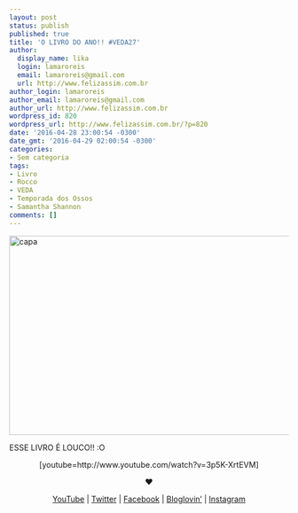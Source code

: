 ```yaml
---
layout: post
status: publish
published: true
title: 'O LIVRO DO ANO!! #VEDA27'
author:
  display_name: lika
  login: lamaroreis
  email: lamaroreis@gmail.com
  url: http://www.felizassim.com.br
author_login: lamaroreis
author_email: lamaroreis@gmail.com
author_url: http://www.felizassim.com.br
wordpress_id: 820
wordpress_url: http://www.felizassim.com.br/?p=820
date: '2016-04-28 23:00:54 -0300'
date_gmt: '2016-04-29 02:00:54 -0300'
categories:
- Sem categoria
tags:
- Livro
- Rocco
- VEDA
- Temporada dos Ossos
- Samantha Shannon
comments: []
---
```

<p><a href="http://www.felizassim.com.br/wp-content/uploads/2016/04/capa27.jpg"><img class="aligncenter size-large wp-image-821" src="http://www.felizassim.com.br/wp-content/uploads/2016/04/capa27-1024x576.jpg" alt="capa" width="640" height="360" /></a></p>
<p style="text-align: left;">ESSE LIVRO &Eacute; LOUCO!! :O</p></p>
<p style="text-align: center;">[youtube=http://www.youtube.com/watch?v=3p5K-XrtEVM]</p></p>
<p style="text-align: center;"><b>&hearts;</b></p></p>
<p style="text-align: center;"><a href="https://www.youtube.com/channel/UCTk3xkOSzWzf8Ba-wJN8jDA">YouTube</a> |&nbsp;<a href="https://twitter.com/pocketlika">Twitter</a>&nbsp;|&nbsp;<a href="http://www.facebook.com/blogfelizassim">Facebook</a>&nbsp;|&nbsp;<a href="https://www.bloglovin.com/blogs/feliz-assim-14224049">Bloglovin&rsquo;</a>&nbsp;|&nbsp;<a href="http://instagram.com/pocketlika">Instagram</a></p></p>
